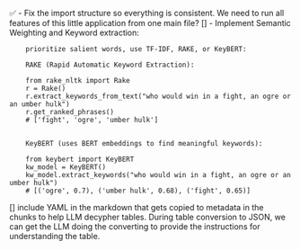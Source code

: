 ✅ - Fix the import structure so everything is consistent. We need to run all features of this little application from one main file?
[] - Implement Semantic Weighting and Keyword extraction:
```
    prioritize salient words, use TF-IDF, RAKE, or KeyBERT:

    RAKE (Rapid Automatic Keyword Extraction):

    from rake_nltk import Rake
    r = Rake()
    r.extract_keywords_from_text("who would win in a fight, an ogre or an umber hulk")
    r.get_ranked_phrases()
    # ['fight', 'ogre', 'umber hulk']


    KeyBERT (uses BERT embeddings to find meaningful keywords):

    from keybert import KeyBERT
    kw_model = KeyBERT()
    kw_model.extract_keywords("who would win in a fight, an ogre or an umber hulk")
    # [('ogre', 0.7), ('umber hulk', 0.68), ('fight', 0.65)]
```
[] include YAML in the markdown that gets copied to metadata in the chunks to help LLM decypher tables. During table conversion to JSON, we can get the LLM doing the converting to provide the instructions for understanding the table.